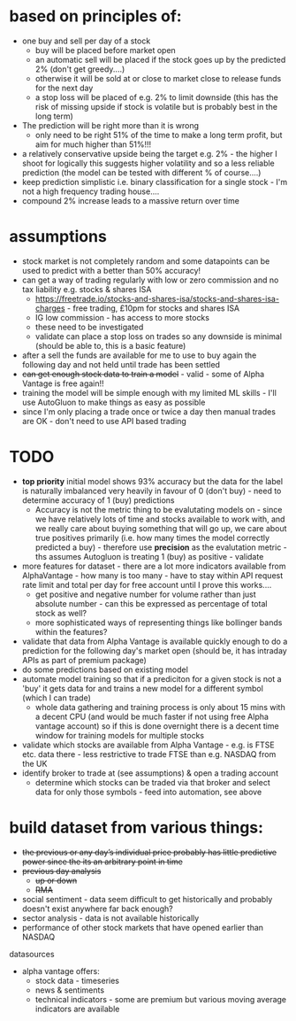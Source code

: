 # based on principles of:

* one buy and sell per day of a stock
    * buy will be placed before market open
    * an automatic sell will be placed if the stock goes up by the predicted 2% (don't get greedy....)
    * otherwise it will be sold at or close to market close to release funds for the next day
    * a stop loss will be placed of e.g. 2% to limit downside (this has the risk of missing upside if stock is volatile but is probably best in the long term)
* The prediction will be right more than it is wrong
    * only need to be right 51% of the time to make a long term profit, but aim for much higher than 51%!!!
* a relatively conservative upside being the target e.g. 2% - the higher I shoot for logically this suggests higher volatility and so a less reliable prediction (the model can be tested with different % of course....)
* keep prediction simplistic i.e. binary classification for a single stock - I'm not a high frequency trading house....
* compound 2% increase leads to a massive return over time


# assumptions

* stock market is not completely random and some datapoints can be used to predict with a better than 50% accuracy!
* can get a way of trading regularly with low or zero commission and no tax liability e.g. stocks & shares ISA
    * https://freetrade.io/stocks-and-shares-isa/stocks-and-shares-isa-charges - free trading, £10pm for stocks and shares ISA
    * IG  low commission - has access to more stocks
    * these need to be investigated
    * validate can place a stop loss on trades so any downside is minimal (should be able to, this is a basic feature)
* after a sell the funds are available for me to use to buy again the following day and not held until trade has been settled
* ~~can get enough stock data to train a model~~ - valid - some of Alpha Vantage is free again!!
* training the model will be simple enough with my limited ML skills - I'll use AutoGluon to make things as easy as possible
* since I'm only placing a trade once or twice a day then manual trades are OK - don't need to use API based trading


# TODO

* **top priority** initial model shows 93% accuracy but the data for the label is naturally imbalanced very heavily in favour of 0 (don't buy) - need to determine accuracy of 1 (buy) predictions
    * Accuracy is not the metric thing to be evalutating models on - since we have relatively lots of time and stocks available to work with, and we really care about buying something that will go up, we care about true positives primarily (i.e. how many times the model correctly predicted a buy) - therefore use **precision** as the evalutation metric - ths assumes Autogluon is treating 1 (buy) as positive - validate
* more features for dataset - there are a lot more indicators available from AlphaVantage - how many is too many - have to stay within API request rate limit and total per day for free account until I prove this works....
    * get positive and negative number for volume rather than just absolute number - can this be expressed as percentage of total stock as well?
    * more sophisticated ways of representing things like bollinger bands within the features?
* validate that data from Alpha Vantage is available quickly enough to do a prediction for the following day's market open (should be, it has intraday APIs as part of premium package)
* do some predictions based on existing model
* automate model training so that if a prediciton for a given stock is not a 'buy' it gets data for and trains a new model for a different symbol (which I can trade)
    * whole data gathering and training process is only about 15 mins with a decent CPU (and would be much faster if not using free Alpha vantage account) so if this is done overnight there is a decent time window for training models for multiple stocks
* validate which stocks are available from Alpha Vantage - e.g. is FTSE etc. data there - less restrictive to trade FTSE than e.g. NASDAQ from the UK
* identify broker to trade at (see assumptions) & open a trading account
    * determine which stocks can be traded via that broker and select data for only those symbols - feed into automation, see above


# build dataset from various things:

* ~~the previous or any day’s individual price probably has little predictive power since the its an arbitrary point in time~~
* ~~previous day analysis~~
    * ~~up or down~~
    * ~~RMA~~
* social sentiment - data seem difficult to get historically and probably doesn't exist anywhere far back enough?
* sector analysis - data is not available historically
* performance of other stock markets that have opened earlier than NASDAQ


datasources

* alpha vantage offers:
    * stock data - timeseries
    * news & sentiments
    * technical indicators - some are premium but various moving average indicators are available

